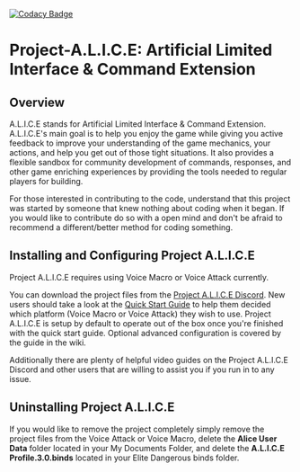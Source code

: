 [![Codacy Badge](https://api.codacy.com/project/badge/Grade/6728e5bbc80747369c545dd0cc671e9e)](https://www.codacy.com?utm_source=github.com&amp;utm_medium=referral&amp;utm_content=ShadowDoctorK/Project-A.L.I.C.E&amp;utm_campaign=Badge_Grade)

# Project-A.L.I.C.E: Artificial Limited Interface & Command Extension

## Overview
A.L.I.C.E stands for Artificial Limited Interface & Command Extension. A.L.I.C.E's main goal is to help you enjoy the game while giving you active feedback to improve your understanding of the game mechanics, your actions, and help you get out of those tight situations. It also provides a flexible sandbox for community development of commands, responses, and other game enriching experiences by providing the tools needed to regular players for building.

For those interested in contributing to the code, understand that this project was started by someone that knew nothing about coding when it began. If you would like to contribute do so with a open mind and don't be afraid to recommend a different/better method for coding something.

## Installing and Configuring Project A.L.I.C.E

Project A.L.I.C.E requires using Voice Macro or Voice Attack currently.

You can download the project files from the [Project A.L.I.C.E Discord]( https://discord.gg/6qCJBvn). New users should take a look at the [Quick Start Guide](https://github.com/ShadowDoctorK/Project-A.L.I.C.E/wiki/Guide:-Quick-Start-&-Installation) to help them decided which platform (Voice Macro or Voice Attack) they wish to use. Project A.L.I.C.E is setup by default to operate out of the box once you're finished with the quick start guide. Optional advanced configuration is covered by the guide in the wiki.

Additionally there are plenty of helpful video guides on the Project A.L.I.C.E Discord and other users that are willing to assist you if you run in to any issue.

## Uninstalling Project A.L.I.C.E

If you would like to remove the project completely simply remove the project files from the Voice Attack or Voice Macro, delete the **Alice User Data** folder located in your My Documents Folder, and delete the **A.L.I.C.E Profile.3.0.binds** located in your Elite Dangerous binds folder.
